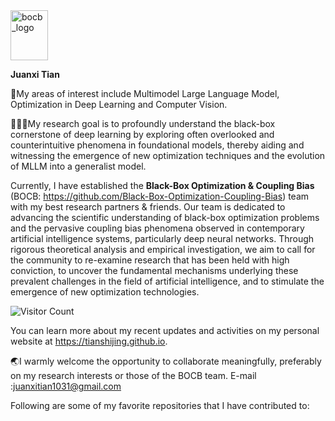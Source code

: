 <img src="https://github.com/user-attachments/assets/9bc2224e-e8f9-4441-8aab-9613e89382f6" alt="bocb_logo" width="60" height="80">

****Juanxi Tian****

🧐My areas of interest include Multimodel Large Language Model, Optimization in Deep Learning and Computer Vision.

🧑🏻‍💻My research goal is to profoundly understand the black-box cornerstone of deep learning by exploring often overlooked and counterintuitive phenomena in foundational models, thereby aiding and witnessing the emergence of new optimization techniques and the evolution of MLLM into a generalist model. 

Currently, I have established the **Black-Box Optimization & Coupling Bias** (BOCB: https://github.com/Black-Box-Optimization-Coupling-Bias) team with my best research partners & friends. Our team is dedicated to advancing the scientific understanding of black-box optimization problems and the pervasive coupling bias phenomena observed in contemporary artificial intelligence systems, particularly deep neural networks. Through rigorous theoretical analysis and empirical investigation, we aim to call for the community to re-examine research that has been held with high conviction, to uncover the fundamental mechanisms underlying these prevalent challenges in the field of artificial intelligence, and to stimulate the emergence of new optimization technologies.

![Visitor Count](https://profile-counter.glitch.me/tianshijing/count.svg)

You can learn more about my recent updates and activities on my personal website at https://tianshijing.github.io.

🌏I warmly welcome the opportunity to collaborate meaningfully, preferably on my research interests or those of the BOCB team. E-mail :juanxitian1031@gmail.com

Following are some of my favorite repositories that I have contributed to:


